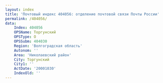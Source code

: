 ```yaml
---
layout: index
title: 'Почтовый индекс 404056: отделение почтовой связи Почты России'
permalink: /404056/
data:
    Index: 404056
    OPSName: Торгунский
    OPSType: О
    OPSSubm: 404030
    Region: 'Волгоградская область'
    Autonom: ''
    Area: 'Николаевский район'
    City: Торгунский
    City1: ''
    ActDate: '20001030'
    IndexOld: ''
---
```


